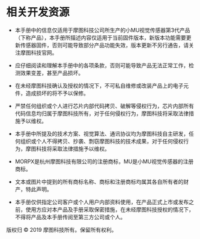 # 相关开发资源

- 本手册中的信息仅适用于摩图科技公司所生产的小MU视觉传感器第3代产品（下称产品），本手册所描述内容仅适用于当前固件版本，新版本功能需要更新传感器固件，否则可能导致部分产品功能失效，版本更新不另行通告，请关注摩图科技官网。

- 应仔细阅读和理解本手册中的各项条款，否则可能导致产品无法正常工作，检测效果变差，甚至产品损坏。

- 在未经摩图科技确认及授权的情况下，不可私自维修或改装产品上的电子元件，造成损坏的将不予以保修。

- 严禁任何组织或个人进行芯片内部代码拷贝、破解等侵权行为，芯片内部所有代码信息均归属于摩图科技所有，对于任何侵权行为，摩图科技将采取法律措施予以维权。

- 本手册中所提及的技术方案、视觉算法、通讯协议均为摩图科技自主研发，任何组织或个人不得拷贝、抄袭、剽窃摩图科技的技术成果，对于任何侵权行为，摩图科技将采取法律措施予以维权。

- MORPX是杭州摩图科技有限公司的注册商标，MU是小MU视觉传感器的注册商标。

- 文本或图片中提到的所有商标名称、商标和注册商标均属其各自所有者的财产，特此声明。

- 本手册仅供指定公司客户或个人用户内部资料使用，在产品正式上市或发布之前，使用方应对本产品及手册采取保密措施，在未经摩图科技授权的情况下，不得将产品及本手册传阅至第三方公司或个人。


版权归 © 2019 摩图科技所有。保留所有权利。
